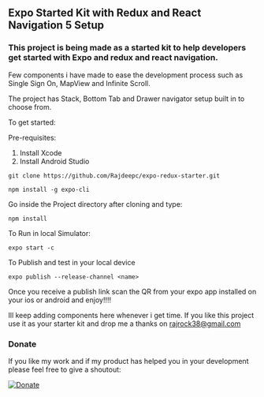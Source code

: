 ## Expo Started Kit with Redux and React Navigation 5 Setup

### This project is being made as a started kit to help developers get started with Expo and redux and react navigation.
Few components i have made to ease the development process such as Single Sign On, MapView and Infinite Scroll.

The project has Stack, Bottom Tab and Drawer navigator setup built in to choose from. 

To get started:

Pre-requisites:

1. Install Xcode
2. Install Android Studio

```
git clone https://github.com/Rajdeepc/expo-redux-starter.git
```

```
npm install -g expo-cli
```

Go inside the Project directory after cloning and type:

```
npm install
````

To Run in local Simulator:

```
expo start -c
```

To Publish and test in your local device

```
expo publish --release-channel <name>
```
Once you receive a publish link scan the QR from your expo app installed on your ios or android and enjoy!!!!


Ill keep adding components here whenever i get time. If you like this project use it as your starter kit and drop me a thanks on [rajrock38@gmail.com](rajrock38@gmail.com)

### Donate

If you like my work and if my product has helped you in your development please feel free to give a shoutout:

[![Donate](https://img.shields.io/badge/Donate-PayPal-green.svg)](https://paypal.me/RajdeepC?locale.x=en_GB)

